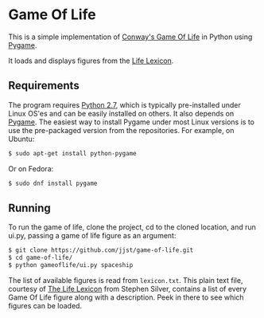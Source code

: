 Game Of Life 
============

This is a simple implementation of [Conway's Game Of Life](https://en.wikipedia.org/wiki/Conway%27s_Game_of_Life) in
Python using [Pygame](http://www.pygame.org/).

It loads and displays figures from the [Life Lexicon](http://www.argentum.freeserve.co.uk/lex_home.htm).

Requirements 
------------

The program requires [Python 2.7](https://www.python.org/), which is typically pre-installed under Linux OS'es and can
be easily installed on others.  It also depends on [Pygame](http://www.pygame.org/). The easiest way to install Pygame
under most Linux versions is to use the pre-packaged version from the repositories. For example, on Ubuntu:

```bash 
$ sudo apt-get install python-pygame
```

Or on Fedora:

```bash
$ sudo dnf install pygame
```

Running 
-------

To run the game of life, clone the project, cd to the cloned location, and run ui.py, passing a game of life figure as
an argument:

```bash 
$ git clone https://github.com/jjst/game-of-life.git
$ cd game-of-life/ 
$ python gameoflife/ui.py spaceship 
```

The list of available figures is read from `lexicon.txt`. This plain text file, courtesy of [The Life
Lexicon](http://www.argentum.freeserve.co.uk/lex_home.htm) from Stephen Silver, contains a list of every Game Of Life
figure along with a description. Peek in there to see which figures can be loaded.
